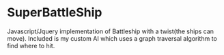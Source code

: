 # SuperBattleShip
Javascript/Jquery implementation of Battleship with a twist(the ships can move). Included is my custom AI which uses a graph traversal algorithm to find where to hit.
